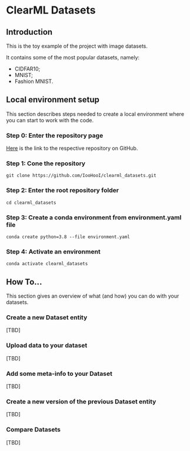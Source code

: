 # ClearML Datasets

## Introduction

This is the toy example of the project with image datasets.

It contains some of the most popular datasets, namely:
- CIDFAR10;
- MNIST;
- Fashion MNIST.

## Local environment setup

This section describes steps needed to create a local environment where you can start to work with the code.

### Step 0: Enter the repository page

[Here](https://github.com/IooHooI/clearml_datasets) is the link to the respective repository on GitHub.

### Step 1: Cone the repository

```shell
git clone https://github.com/IooHooI/clearml_datasets.git
```

### Step 2: Enter the root repository folder

```shell
cd clearml_datasets
```

### Step 3: Create a conda environment from environment.yaml file

```shell
conda create python=3.8 --file environment.yaml
```

### Step 4: Activate an environment

```shell
conda activate clearml_datasets
```

## How To...

This section gives an overview of what (and how) you can do with your datasets.

### Create a new Dataset entity

[TBD]

### Upload data to your dataset

[TBD]

### Add some meta-info to your Dataset

[TBD]

### Create a new version of the previous Dataset entity

[TBD]

### Compare Datasets

[TBD]
